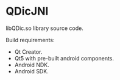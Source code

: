 # QDicJNI
libQDic.so library source code.

Build requirements:
* Qt Creator.
* Qt5 with pre-built android components.
* Android NDK.
* Android SDK.
